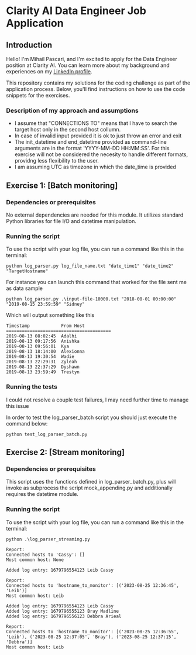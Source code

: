 # Clarity AI Data Engineer Job Application

## Introduction
Hello! I'm Mihail Pascari, and I'm excited to apply for the Data Engineer position at Clarity AI. You can learn more about my background and experiences on my [LinkedIn profile](https://www.linkedin.com/in/mpascari/).

This repository contains my solutions for the coding challenge as part of the application process. Below, you'll find instructions on how to use the code snippets for the exercises.

### Description of my approach and assumptions
- I assume that "CONNECTIONS TO" means that I have to search the target host only in the second host collumn.
- In case of invalid input provided it is ok to just throw an error and exit
- The init_datetime and end_datetime provided as command-line arguments are in the format 'YYYY-MM-DD HH:MM:SS'. For this exercise will not be considered the necesity to handle different formats, providng less flexibility to the user.
- I am assuming UTC as timezone in which the date_time is provided

## Exercise 1: [Batch monitoring]

### Dependencies or prerequisites
No external dependencies are needed for this module. It utilizes standard Python libraries for file I/O and datetime manipulation.

### Running the script
To use the script with your log file, you can run a command like this in the terminal:
```
python log_parser.py log_file_name.txt "date_time1" "date_time2" "TargetHostname"
```
For instance you can launch this command that worked for the file sent me as data sample
```
python log_parser.py .\input-file-10000.txt "2018-08-01 00:00:00" "2019-08-15 23:59:59" "Sidney"
```
Which will output something like this
```
Timestamp            From Host
========================================
2019-08-13 08:02:45  Adalhi
2019-08-13 09:17:56  Anishka
2019-08-13 09:56:01  Kya
2019-08-13 18:14:00  Alexionna
2019-08-13 19:30:54  Wadie
2019-08-13 22:29:31  Zyleah
2019-08-13 22:37:29  Dyshawn
2019-08-13 23:59:49  Trestyn
```

### Running the tests
I could not resolve a couple test failures, I may need further time to manage this issue 

In order to test the log_parser_batch script you should just execute the command below:

```
python test_log_parser_batch.py
```

## Exercise 2: [Stream monitoring]

### Dependencies or prerequisites
This script uses the functions defined in log_parser_batch.py, plus will invoke as subprocess the script mock_appending.py and additionally requires the datetime module.

### Running the script
To use the script with your log file, you can run a command like this in the terminal:
```
python .\log_parser_streaming.py
```


```
Report:
Connected hosts to 'Cassy': []
Most common host: None

Added log entry: 1679796554123 Leib Cassy

Report:
Connected hosts to 'hostname_to_monitor': [('2023-08-25 12:36:45', 'Leib')]
Most common host: Leib

Added log entry: 1679796554123 Leib Cassy
Added log entry: 1679796555123 Bray Madline
Added log entry: 1679796556123 Debbra Arieal

Report:
Connected hosts to 'hostname_to_monitor': [('2023-08-25 12:36:55', 'Leib'), ('2023-08-25 12:37:05', 'Bray'), ('2023-08-25 12:37:15', 'Debbra')]
Most common host: Leib

```